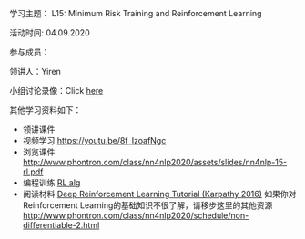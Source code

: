 学习主题： L15: Minimum Risk Training and Reinforcement Learning

活动时间: 04.09.2020

参与成员：

领讲人：Yiren

小组讨论录像：Click [here]()

其他学习资料如下：

- 领讲课件 
- 视频学习 https://youtu.be/8f_IzoafNgc
- 浏览课件 http://www.phontron.com/class/nn4nlp2020/assets/slides/nn4nlp-15-rl.pdf
- 编程训练 [RL alg](https://github.com/neubig/nn4nlp-code/tree/master/16-reinforce)
- 阅读材料 [Deep Reinforcement Learning Tutorial (Karpathy 2016)](http://karpathy.github.io/2016/05/31/rl/)
如果你对Reinforcement Learning的基础知识不很了解，请移步这里的其他资源 http://www.phontron.com/class/nn4nlp2020/schedule/non-differentiable-2.html
